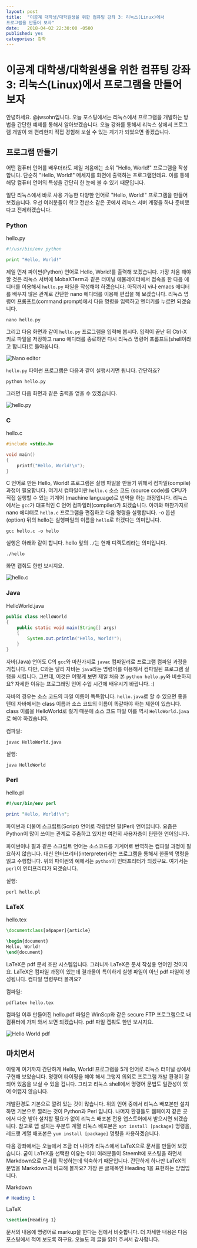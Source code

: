 ```yaml
---
layout: post
title:  "이공계 대학생/대학원생을 위한 컴퓨팅 강좌 3: 리눅스(Linux)에서
프로그램을 만들어 보자"
date:   2018-04-02 22:30:00 -0500
published: yes
categories: 강좌
---
```


# 이공계 대학생/대학원생을 위한 컴퓨팅 강좌 3: 리눅스(Linux)에서 프로그램을 만들어 보자

안녕하세요. @jwsohn입니다. 오늘 포스팅에서는 리눅스에서 프로그램을 개발하는
방법을 간단한 예제를 통해서 알아보겠습니다. 오늘 강좌를 통해서 리눅스 상에서
프로그램 개발이 왜 편리한지 직접 경험해 보실 수 있는 계기가 되었으면
좋겠습니다.

## 프로그램 만들기

어떤 컴퓨터 언어를 배우더라도 제일 처음에는 소위 "Hello, World!" 프로그램을
작성합니다. 단순히 "Hello, World!" 메세지를 화면에 출력하는 프로그램인데요.
이를 통해 해당 컴퓨터 언어의 특성을 간단히 한 눈에 볼 수 있기 때문입니다.

일단 리눅스에서 바로 사용 가능한 다양한 언어로 "Hello, World!" 프로그램을
만들어 보겠습니다. 우선 여러분들이 학교 전산소 같은 곳에서 리눅스 서버 계정을
하나 준비했다고 전제하겠습니다. 

### Python
hello.py
```python
#!/usr/bin/env python

print "Hello, World!"
```

제일 먼저 파이썬(Python) 언어로 Hello, World!를 출력해 보겠습니다. 가장 처음
해야 할 것은 리눅스 서버에 MobaXTerm과 같은 터미널 에뮬레이터에서 접속을 한
다음 에디터를 이용해서 `hello.py` 파일을 작성해야 하겠습니다. 아직까지 vi나
emacs 에디터를 배우지 않은 관계로 간단한 nano 에디터를 이용해 편집을 해
보겠습니다.  리눅스 명령어 프롬프트(command prompt)에서 다음 명령을 입력하고
엔터키를 누르면 되겠습니다.

```
nano hello.py
```

그리고 다음 화면과 같이 `hello.py` 프로그램을 입력해 봅시다. 입력이 끝난 뒤
Ctrl-X 키로 파일을 저장하고 nano 에디터를 종료하면 다시 리눅스 명령어
프롬프트(shell이라고 합니다)로 돌아옵니다.

![Nano editor](/assets/2018-04-02-computing-for-scieng-students-03/nano-hello-py.png)

`hello.py` 파이썬 프로그램은 다음과 같이 실행시키면 됩니다. 간단하죠?

```
python hello.py
```

그러면 다음 화면과 같은 출력을 얻을 수 있겠습니다.

![hello.py](/assets/2018-04-02-computing-for-scieng-students-03/python-hello-py.png)

### C
hello.c
```c
#include <stdio.h>

void main()
{
    printf("Hello, World!\n");
}
```

C 언어로 만든 Hello, World! 프로그램은 실행 파일을 만들기 위해서
컴파일(compile) 과정이 필요합니다. 여기서 컴파일이란 `hello.c` 소스 코드
(source code)를 CPU가 직접 실행할 수 있는 기계어 (machine language)로 번역을
하는 과정입니다.  리눅스에서는 `gcc`가 대표적인 C 언어 컴파일러(compiler)가
되겠습니다. 아까와 마찬가지로 nano 에디터로 `hello.c` 프로그램을 편집하고
다음 명령을 실행합니다. -o 옵션(option) 뒤의 hello는 실행파일의 이름을
`hello`로 하겠다는 의미입니다.

```
gcc hello.c -o hello
```

실행은 아래와 같이 합니다. hello 앞의 `./`는 현재 디렉토리라는 의미입니다.

```
./hello
```

화면 캡춰도 한번 보시지요.

![hello.c](/assets/2018-04-02-computing-for-scieng-students-03/gcc-hello-c.png)

### Java
HelloWorld.java
```java
public class HelloWorld
{
    public static void main(String[] args)
    {
        System.out.println("Hello, World!");
    }
}
```

자바(Java) 언어도 C의 `gcc`와 마찬가지로 `javac` 컴파일러로 프로그램 컴파일
과정을 거칩니다. 다만,  C와는 달리 자바는 `java`라는 명령어를 이용해서
컴파일된 프로그램 실행을 시킵니다. 그런데, 이것은 어떻게 보면 제일 처음 본
`python hello.py`와 비슷하지요? 자세한 이유는 프로그래밍 언어 수업 시간에
배우시기 바랍니다. :)
 
자바의 경우는 소스 코드의 파일 이름이 독특합니다. `hello.java`로 할 수 있으면
좋을 텐데 자바에서는 class 이름과 소스 코드의 이름이 똑같아야 하는 제한이
있습니다. class 이름을 HelloWorld로 줬기 때문에 소스 코드 파일 이름 역시
`HelloWorld.java`로 해야 하겠습니다.

컴파일:
```
javac HelloWorld.java
```

실행:
```
java HelloWorld
```

### Perl
hello.pl
```perl
#!/usr/bin/env perl

print "Hello, World!\n";
```

파이썬과 더불어 스크립트(Script) 언어로 각광받던 펄(Perl) 언어입니다. 요즘은
Python이 많이 쓰이는 관계로 주춤하고 있지만 여전히 사용자층이 탄탄한
언어입니다. 

파이썬이나 펄과 같은 스크립트 언어는 소스코드를 기계어로 번역하는 컴파일 과정이
필요하지 않습니다. 대신 인터프리터(interpreter)라는 프로그램을 통해서 
한줄씩 명령을 읽고 수행합니다. 위의 파이썬의 예에서는 `python`이 인터프리터가
되겠구요. 여기서는 `perl`이 인터프리터가 되겠습니다.

실행:
```
perl hello.pl
```

### LaTeX
hello.tex
```latex
\documentclass[a4paper]{article}

\begin{document}
Hello, World!
\end{document}
```

LaTeX은 pdf 문서 조판 시스템입니다. 그러니까 LaTeX은 문서 작성용 언어인
것이지요. LaTeX은 컴파일 과정이 있는데 결과물이 특이하게 실행 파일이 아닌 pdf
파일이 생성됩니다. 컴파일 명령부터 볼까요?

컴파일:
```
pdflatex hello.tex
```

컴파일 이후 만들어진 hello.pdf 파일은 WinScp와 같은 secure FTP 프로그램으로 내
컴퓨터에 가져 와서 보면 되겠습니다. pdf 파일 캡춰도 한번 보시지요.

![Hello World pdf](/assets/2018-04-02-computing-for-scieng-students-03/hello-world-pdf.png)

## 마치면서 

이렇게 여기까지 간단하게 Hello, World! 프로그램을 5개 언어로 리눅스 터미널
상에서 구현해 보았습니다. 명령어 타이핑을 해야 해서 그렇지 의외로 프로그램
개발 환경이 잘 되어 있음을 보실 수 있을 겁니다. 그리고 리눅스 shell에서
명령어 문법도 일관성이 있어 어렵지 않습니다. 

개발환경도 기본으로 깔려 있는 것이 많습니다. 위의 언어 중에서 리눅스 배포본만
설치하면 기본으로 깔리는 것이 Python과 Perl 입니다. 나머지 환경들도 웹페이지
같은 곳에서 다운 받아 설치할 필요가 없이 리눅스 배포본 전용 앱스토어에서
받으시면 되겠습니다. 참고로 앱 설치는 우분투 계열 리눅스 배포본은 `apt install
[package]` 명령을, 레드햇 계열 배포본은 `yum install [package]` 명령을
사용하겠습니다.

다음 강좌에서는 오늘에서 조금 더 나아가 리눅스에서 LaTeX으로 문서를 만들어
보겠습니다. 굳이 LaTeX을 선택한 이유는 이미 여러분들이 SteemIt에 포스팅을
하면서 Markdown으로 문서를 작성하는데 익숙하기 때문입니다. 간단하게 하나만
LaTeX의 문법을 Markdown과 비교해 볼까요? 가장 큰 글제목인 Heading 1을 표현하는
방법입니다.

Markdown
```markdown
# Heading 1
```

LaTeX
```latex
\section{Heading 1}
```

문서의 내용에 명령어로 markup을 한다는 점에서 비슷합니다. 더 자세한 내용은 다음
포스팅에서 적어 보도록 하구요. 오늘도 제 글을 읽어 주셔서 감사합니다.


